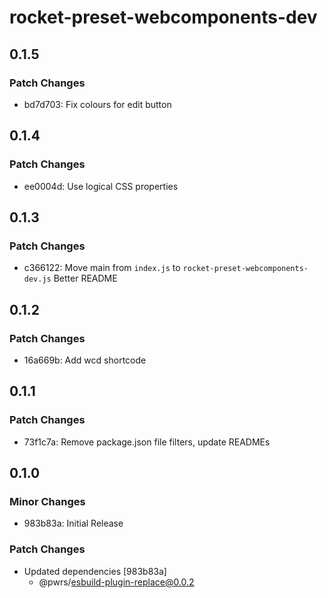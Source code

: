# rocket-preset-webcomponents-dev

## 0.1.5

### Patch Changes

- bd7d703: Fix colours for edit button

## 0.1.4

### Patch Changes

- ee0004d: Use logical CSS properties

## 0.1.3

### Patch Changes

- c366122: Move main from `index.js` to `rocket-preset-webcomponents-dev.js`
  Better README

## 0.1.2

### Patch Changes

- 16a669b: Add wcd shortcode

## 0.1.1

### Patch Changes

- 73f1c7a: Remove package.json file filters, update READMEs

## 0.1.0

### Minor Changes

- 983b83a: Initial Release

### Patch Changes

- Updated dependencies [983b83a]
  - @pwrs/esbuild-plugin-replace@0.0.2
